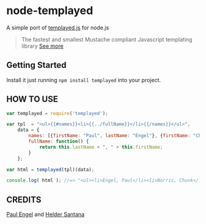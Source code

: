 node-templayed
==============

A simple port of [templayed.js][templayed] for node.js

> The fastest and smallest Mustache compliant Javascript templating library
[See more][templayed]

## Getting Started
Install it just running `npm install templayed` into your project.

## HOW TO USE
```js
var templayed = require('templayed');

var tpl  = "<ul>{{#names}}<li>{{../fullName}}</li>{{/names}}</ul>",
    data = {
        names: [{firstName: "Paul", lastName: "Engel"}, {firstName: "Chunk", lastName: "Norris"}],
        fullName: function() {
            return this.lastName + ", " + this.firstName;
        }
    };

var html = templayed(tpl)(data);

console.log( html ); //=> "<ul><li>Engel, Paul</li><li>Norris, Chunk</li></ul>";
```

## CREDITS
[Paul Engel][author] and [Helder Santana][gitio]

[templayed]: https://github.com/archan937/templayed.js
[author]: https://github.com/archan937
[gitio]: http://heldr.com